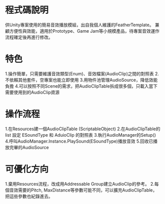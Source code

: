 # 程式碼說明
供Unity專案使用的簡易音效播放模組，出自我個人維護的FeatherTemplate。
兼顧方便性與效能，適用於Prototype、Game Jam等小規模產品，待專案音效運作流程確定後再進行修改。

# 特色
1.操作簡單，只需要維護音效類型(Enum)、音效檔案(AudioClip)之間的對照表
2.不依賴其他套件，空專案也能立即使用
3.用物件池管理AudioSource，降低效能負擔
4.可以按照不同Scene的需求，把AudioClipTable拆成很多個，只載入當下需要使用到的AudioClip資源

# 操作流程
1.在Resources建一個AudioClipTable (ScriptableObject)
2.在AudioClipTable的 list 設定 ESoundType 和 AduioClip 的對照表
3.執行AudioManager的Setup()
4.呼叫AudioManager.Instance.PlaySound(ESoundType)播放音效
5.回收已播放完畢的AudioSource

# 可優化方向
1.棄用Resources流程，改成用Addressable Group建立AudioClip的參考。
2.每個音效需要的Pitch, MaxDistance等參數可能不同，可以擴充AudioClipTable，把這些參數也紀錄進去。